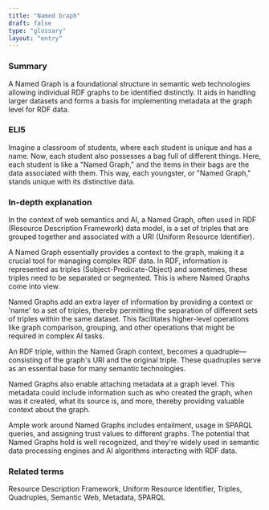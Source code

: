```yaml
---
title: "Named Graph"
draft: false
type: "glossary"
layout: "entry"
---
```


### Summary
A Named Graph is a foundational structure in semantic web technologies allowing individual RDF graphs to be identified distinctly. It aids in handling larger datasets and forms a basis for implementing metadata at the graph level for RDF data.

### ELI5
Imagine a classroom of students, where each student is unique and has a name. Now, each student also possesses a bag full of different things. Here, each student is like a "Named Graph," and the items in their bags are the data associated with them. This way, each youngster, or "Named Graph," stands unique with its distinctive data.

### In-depth explanation
In the context of web semantics and AI, a Named Graph, often used in RDF (Resource Description Framework) data model, is a set of triples that are grouped together and associated with a URI (Uniform Resource Identifier). 

A Named Graph essentially provides a context to the graph, making it a crucial tool for managing complex RDF data. In RDF, information is represented as triples (Subject-Predicate-Object) and sometimes, these triples need to be separated or segmented. This is where Named Graphs come into view.

Named Graphs add an extra layer of information by providing a context or 'name' to a set of triples, thereby permitting the separation of different sets of triples within the same dataset. This facilitates higher-level operations like graph comparison, grouping, and other operations that might be required in complex AI tasks. 

An RDF triple, within the Named Graph context, becomes a quadruple—consisting of the graph's URI and the original triple. These quadruples serve as an essential base for many semantic technologies.

Named Graphs also enable attaching metadata at a graph level. This metadata could include information such as who created the graph, when was it created, what its source is, and more, thereby providing valuable context about the graph. 

Ample work around Named Graphs includes entailment, usage in SPARQL queries, and assigning trust values to different graphs. The potential that Named Graphs hold is well recognized, and they're widely used in semantic data processing engines and AI algorithms interacting with RDF data.

### Related terms
Resource Description Framework, Uniform Resource Identifier, Triples, Quadruples, Semantic Web, Metadata, SPARQL

